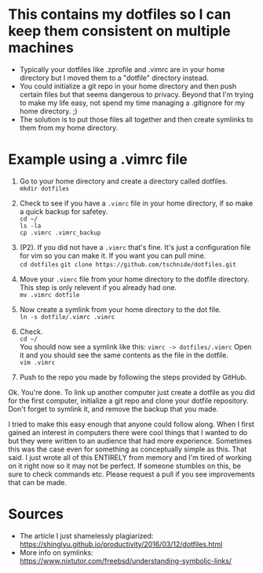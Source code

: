 # This contains my dotfiles so I can keep them consistent on multiple machines
* Typically your dotfiles like .zprofile and .vimrc are in your home directory
  but I moved them to a "dotfile" directory instead.
* You could initialize a git repo in your home directory and then push certain
  files but that seems dangerous to privacy. Beyond that I'm trying to
make my life easy, not spend my time managing a .gitignore for my home
directory. ;)
* The solution is to put those files all together and then create symlinks to them from my home directory.

# Example using a .vimrc file
1. Go to your home directory and create a directory called dotfiles.  
  `mkdir dotfiles`

2. Check to see if you have a `.vimrc` file in your home directory, if
  so make a quick backup for safetey.  
  `cd ~/`  
  `ls -la`  
  `cp .vimrc .vimrc_backup`  

2. (P2). If you did not have a `.vimrc` that's fine. It's just
  a configuration file for vim so you can make it. If you want you can pull
mine.  
  `cd dotfiles`
  `git clone https://github.com/tschnide/dotfiles.git`  

3. Move your `.vimrc` file from your home directory to the dotfile
  directory. This step is only relevent if you already had one.  
  `mv .vimrc dotfile`  

4. Now create a symlink from your home directory to the dot file.  
  `ln -s dotfile/.vimrc .vimrc`  

5. Check.  
  `cd ~/`  
You should now see a symlink like this: 
  `vimrc -> dotfiles/.vimrc` 
Open it and  you should see the same contents as the file
in the dotfile.  
  `vim .vimrc`  
  
6. Push to the repo you made by following the steps provided by GitHub.  

Ok. You're done. To link up another computer just create a dotfile as you did for the first computer, initialize a git repo and clone your dotfile repository. Don't forget to symlink it, and remove the backup that you made.


I tried to make this easy enough that anyone could follow along. When I first
gained an interest in computers there were cool things that I wanted to do but they were written to
an audience that had more experience. Sometimes this was the case even for something as
conceptually simple as this. That said. I just wrote all of this ENTIRELY from memory
and I'm tired of working on it right now so it may not be perfect. If someone
stumbles on this, be sure to check commands etc. Please request a pull if you see improvements that can be made. 

# Sources
* The article I just shamelessly plagiarized: https://shinglyu.github.io/productivity/2016/03/12/dotfiles.html
* More info on symlinks: https://www.nixtutor.com/freebsd/understanding-symbolic-links/
